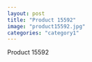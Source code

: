 ```yaml
---
layout: post
title: "Product 15592"
image: "product15592.jpg"
categories: "category1"
---
```

Product 15592
